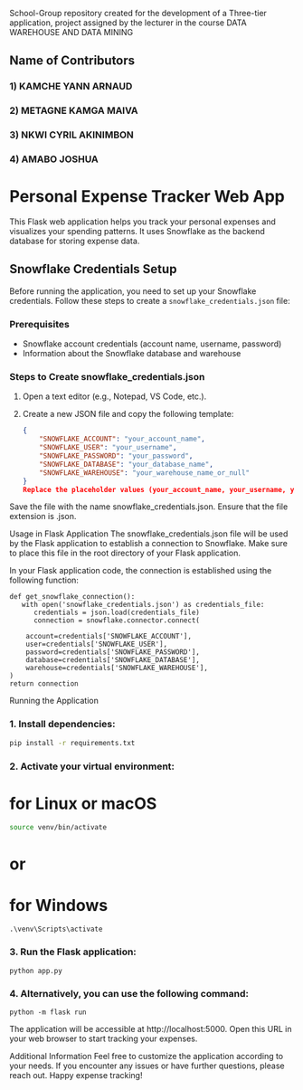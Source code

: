 School-Group repository created for the development of a Three-tier application, project assigned by the lecturer in the course DATA WAREHOUSE AND DATA MINING 
## Name of Contributors 
### 1) KAMCHE YANN ARNAUD 
### 2) METAGNE KAMGA MAIVA
### 3) NKWI CYRIL AKINIMBON
### 4) AMABO JOSHUA

# Personal Expense Tracker Web App

This Flask web application helps you track your personal expenses and visualizes your spending patterns. It uses Snowflake as the backend database for storing expense data.

## Snowflake Credentials Setup

Before running the application, you need to set up your Snowflake credentials. Follow these steps to create a `snowflake_credentials.json` file:

### Prerequisites

- Snowflake account credentials (account name, username, password)
- Information about the Snowflake database and warehouse

### Steps to Create snowflake_credentials.json

1. Open a text editor (e.g., Notepad, VS Code, etc.).

2. Create a new JSON file and copy the following template:

   ```json
   {
       "SNOWFLAKE_ACCOUNT": "your_account_name",
       "SNOWFLAKE_USER": "your_username",
       "SNOWFLAKE_PASSWORD": "your_password",
       "SNOWFLAKE_DATABASE": "your_database_name",
       "SNOWFLAKE_WAREHOUSE": "your_warehouse_name_or_null"
   }
   Replace the placeholder values (your_account_name, your_username, your_password, your_database_name, your_warehouse_name_or_null) with your actual Snowflake credentials. The SNOWFLAKE_WAREHOUSE can be set to null if not applicable.

Save the file with the name snowflake_credentials.json. Ensure that the file extension is .json.

Usage in Flask Application
The snowflake_credentials.json file will be used by the Flask application to establish a connection to Snowflake. Make sure to place this file in the root directory of your Flask application.

In your Flask application code, the connection is established using the following function:

    def get_snowflake_connection():
       with open('snowflake_credentials.json') as credentials_file:
          credentials = json.load(credentials_file)
          connection = snowflake.connector.connect(
    
        account=credentials['SNOWFLAKE_ACCOUNT'],
        user=credentials['SNOWFLAKE_USER'],
        password=credentials['SNOWFLAKE_PASSWORD'],
        database=credentials['SNOWFLAKE_DATABASE'],
        warehouse=credentials['SNOWFLAKE_WAREHOUSE'],
    )
    return connection

Running the Application
### 1. Install dependencies:
```bash
pip install -r requirements.txt
```

### 2. Activate your virtual environment:
# for Linux or macOS
```bash
source venv/bin/activate
```
# or
# for Windows
```
.\venv\Scripts\activate   
```
### 3. Run the Flask application:
```
python app.py
```

### 4. Alternatively, you can use the following command:
```
python -m flask run
```
   
The application will be accessible at http://localhost:5000. Open this URL in your web browser to start tracking your expenses.

Additional Information
Feel free to customize the application according to your needs.
If you encounter any issues or have further questions, please reach out.
Happy expense tracking!


